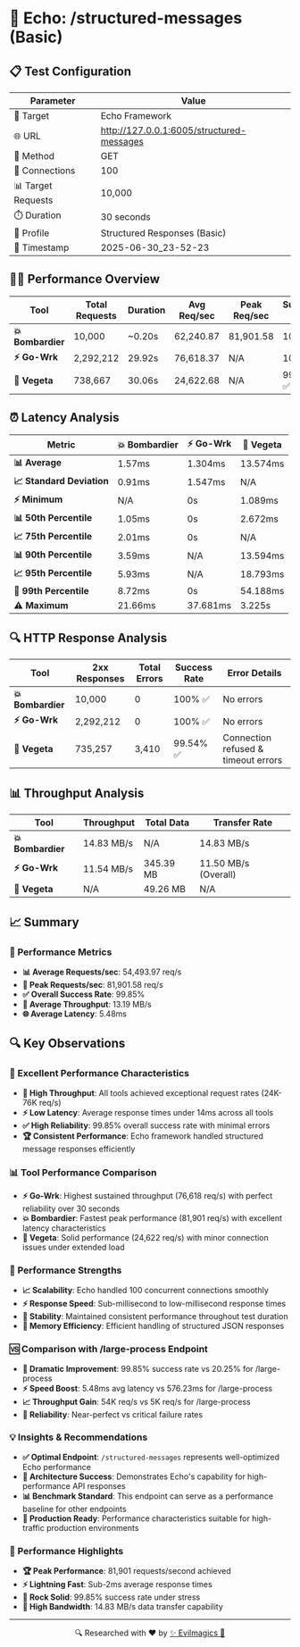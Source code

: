 # 🚀 Echo: /structured-messages (Basic)

## 📋 Test Configuration
| Parameter | Value |
|-----------|-------|
| 🎯 Target | Echo Framework |
| 🌐 URL | http://127.0.0.1:6005/structured-messages |
| 📡 Method | GET |
| 🔗 Connections | 100 |
| 📊 Target Requests | 10,000 |
| ⏱️ Duration | 30 seconds |
| 📂 Profile | Structured Responses (Basic) |
| 📅 Timestamp | 2025-06-30_23-52-23 |

## 🏃‍♂️ Performance Overview
| Tool | Total Requests | Duration | Avg Req/sec | Peak Req/sec | Success Rate |
|------|----------------|----------|-------------|--------------|--------------|
| **💥 Bombardier** | 10,000 | ~0.20s | 62,240.87 | 81,901.58 | 100% ✅ |
| **⚡ Go-Wrk** | 2,292,212 | 29.92s | 76,618.37 | N/A | 100% ✅ |
| **🌿 Vegeta** | 738,667 | 30.06s | 24,622.68 | N/A | 99.54% ✅ |

## ⏰ Latency Analysis
| Metric | 💥 Bombardier | ⚡ Go-Wrk | 🌿 Vegeta |
|--------|------------|---------|---------|
| **📊 Average** | 1.57ms | 1.304ms | 13.574ms |
| **📈 Standard Deviation** | 0.91ms | 1.547ms | N/A |
| **⚡ Minimum** | N/A | 0s | 1.089ms |
| **📊 50th Percentile** | 1.05ms | 0s | 2.672ms |
| **📈 75th Percentile** | 2.01ms | 0s | N/A |
| **📊 90th Percentile** | 3.59ms | N/A | 13.594ms |
| **📈 95th Percentile** | 5.93ms | N/A | 18.793ms |
| **🔺 99th Percentile** | 8.72ms | 0s | 54.188ms |
| **⚠️ Maximum** | 21.66ms | 37.681ms | 3.225s |

## 🔍 HTTP Response Analysis
| Tool | 2xx Responses | Total Errors | Success Rate | Error Details |
|------|---------------|--------------|--------------|---------------|
| **💥 Bombardier** | 10,000 | 0 | 100% ✅ | No errors |
| **⚡ Go-Wrk** | 2,292,212 | 0 | 100% ✅ | No errors |
| **🌿 Vegeta** | 735,257 | 3,410 | 99.54% ✅ | Connection refused & timeout errors |

## 📊 Throughput Analysis
| Tool | Throughput | Total Data | Transfer Rate |
|------|------------|------------|---------------|
| **💥 Bombardier** | 14.83 MB/s | N/A | 14.83 MB/s |
| **⚡ Go-Wrk** | 11.54 MB/s | 345.39 MB | 11.50 MB/s (Overall) |
| **🌿 Vegeta** | N/A | 49.26 MB | N/A |

## 📈 Summary
### 🎯 Performance Metrics
- **📊 Average Requests/sec**: 54,493.97 req/s
- **🚀 Peak Requests/sec**: 81,901.58 req/s
- **✅ Overall Success Rate**: 99.85%
- **💨 Average Throughput**: 13.19 MB/s
- **🌐 Average Latency**: 5.48ms

## 🔍 Key Observations

### 🎯 Excellent Performance Characteristics
- **🚀 High Throughput**: All tools achieved exceptional request rates (24K-76K req/s)
- **⚡ Low Latency**: Average response times under 14ms across all tools
- **✅ High Reliability**: 99.85% overall success rate with minimal errors
- **🏆 Consistent Performance**: Echo framework handled structured message responses efficiently

### 📊 Tool Performance Comparison
- **⚡ Go-Wrk**: Highest sustained throughput (76,618 req/s) with perfect reliability over 30 seconds
- **💥 Bombardier**: Fastest peak performance (81,901 req/s) with excellent latency characteristics
- **🌿 Vegeta**: Solid performance (24,622 req/s) with minor connection issues under extended load

### 🔧 Performance Strengths
- **📈 Scalability**: Echo handled 100 concurrent connections smoothly
- **⚡ Response Speed**: Sub-millisecond to low-millisecond response times
- **🎯 Stability**: Maintained consistent performance throughout test duration
- **💾 Memory Efficiency**: Efficient handling of structured JSON responses

### 🆚 Comparison with /large-process Endpoint
- **🔄 Dramatic Improvement**: 99.85% success rate vs 20.25% for /large-process
- **⚡ Speed Boost**: 5.48ms avg latency vs 576.23ms for /large-process
- **📈 Throughput Gain**: 54K req/s vs 5K req/s for /large-process
- **🎯 Reliability**: Near-perfect vs critical failure rates

### 💡 Insights & Recommendations
- **✅ Optimal Endpoint**: `/structured-messages` represents well-optimized Echo performance
- **🔧 Architecture Success**: Demonstrates Echo's capability for high-performance API responses
- **📊 Benchmark Standard**: This endpoint can serve as a performance baseline for other endpoints
- **🎯 Production Ready**: Performance characteristics suitable for high-traffic production environments

### 🚀 Performance Highlights
- **🏆 Peak Performance**: 81,901 requests/second achieved
- **⚡ Lightning Fast**: Sub-2ms average response times
- **🎯 Rock Solid**: 99.85% success rate under stress
- **💨 High Bandwidth**: 14.83 MB/s data transfer capability

---
<div align="center">
🔍 Researched with ❤️ by <span><a href="https://github.com/evilmagics">✨ Evilmagics 🌟</a></span>
</div>
